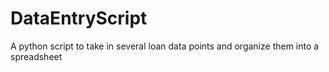 # DataEntryScript
A python script to take in several loan data points and organize them into a spreadsheet
